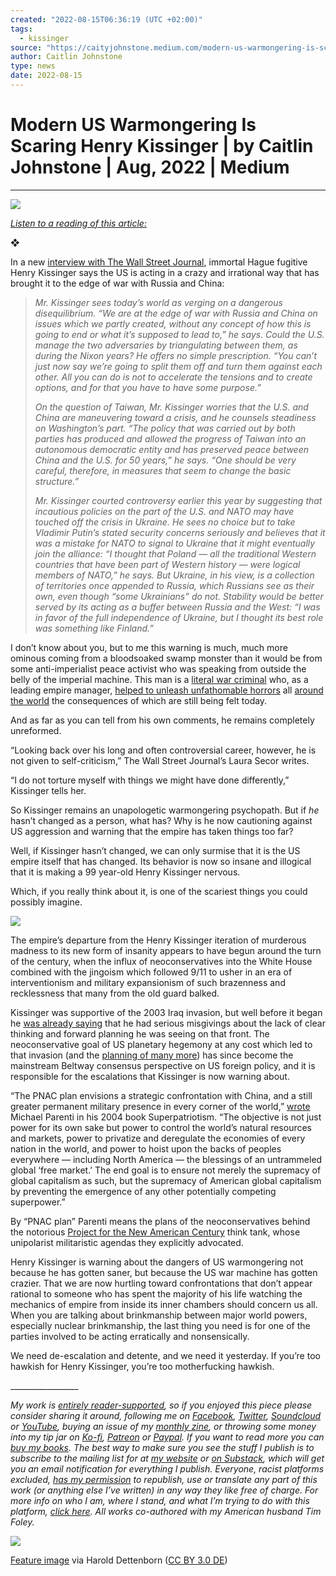 ```yaml
---
created: "2022-08-15T06:36:19 (UTC +02:00)"
tags:
  - kissinger
source: "https://caityjohnstone.medium.com/modern-us-warmongering-is-scaring-henry-kissinger-59fcd32b4760"
author: Caitlin Johnstone
type: news
date: 2022-08-15
---
```


# Modern US Warmongering Is Scaring Henry Kissinger | by Caitlin Johnstone | Aug, 2022 | Medium

---

![](https://miro.medium.com/max/1400/1*Nd1V39jMSnA7kYd1S0PBPg.png)

[*Listen to a reading of this article:*](https://soundcloud.com/going_rogue/modern-us-warmongering-is-scaring-henry-kissinger)

❖

In a new [interview with The Wall Street Journal](https://archive.ph/l9m9O), immortal Hague fugitive Henry Kissinger says the US is acting in a crazy and irrational way that has brought it to the edge of war with Russia and China:

 > 
 > *Mr. Kissinger sees today’s world as verging on a dangerous disequilibrium. “We are at the edge of war with Russia and China on issues which we partly created, without any concept of how this is going to end or what it’s supposed to lead to,” he says. Could the U.S. manage the two adversaries by triangulating between them, as during the Nixon years? He offers no simple prescription. “You can’t just now say we’re going to split them off and turn them against each other. All you can do is not to accelerate the tensions and to create options, and for that you have to have some purpose.”*
 > 
 > *On the question of Taiwan, Mr. Kissinger worries that the U.S. and China are maneuvering toward a crisis, and he counsels steadiness on Washington’s part. “The policy that was carried out by both parties has produced and allowed the progress of Taiwan into an autonomous democratic entity and has preserved peace between China and the U.S. for 50 years,” he says. “One should be very careful, therefore, in measures that seem to change the basic structure.”*
 > 
 > *Mr. Kissinger courted controversy earlier this year by suggesting that incautious policies on the part of the U.S. and NATO may have touched off the crisis in Ukraine. He sees no choice but to take Vladimir Putin’s stated security concerns seriously and believes that it was a mistake for NATO to signal to Ukraine that it might eventually join the alliance: “I thought that Poland — all the traditional Western countries that have been part of Western history — were logical members of NATO,” he says. But Ukraine, in his view, is a collection of territories once appended to Russia, which Russians see as their own, even though “some Ukrainians” do not. Stability would be better served by its acting as a buffer between Russia and the West: “I was in favor of the full independence of Ukraine, but I thought its best role was something like Finland.”*

I don’t know about you, but to me this warning is much, much more ominous coming from a bloodsoaked swamp monster than it would be from some anti-imperialist peace activist who was speaking from outside the belly of the imperial machine. This man is a [literal war criminal](https://www.thecrimson.com/article/2017/1/31/galant-welcoming-war-crimes/) who, as a leading empire manager, [helped to unleash unfathomable horrors](https://www.youtube.com/watch?v=EH82rDxQ3dA) all [around the world](https://jacobin.com/2020/11/operation-condor-cia-latin-america-repression-torture) the consequences of which are still being felt today.

And as far as you can tell from his own comments, he remains completely unreformed.

“Looking back over his long and often controversial career, however, he is not given to self-criticism,” The Wall Street Journal’s Laura Secor writes.

“I do not torture myself with things we might have done differently,” Kissinger tells her.

So Kissinger remains an unapologetic warmongering psychopath. But if *he* hasn’t changed as a person, what has? Why is he now cautioning against US aggression and warning that the empire has taken things too far?

Well, if Kissinger hasn’t changed, we can only surmise that it is the US empire itself that has changed. Its behavior is now so insane and illogical that it is making a 99 year-old Henry Kissinger nervous.

Which, if you really think about it, is one of the scariest things you could possibly imagine.

![](https://miro.medium.com/max/1400/0*iOYciTKEVOJJcZvD)

The empire’s departure from the Henry Kissinger iteration of murderous madness to its new form of insanity appears to have begun around the turn of the century, when the influx of neoconservatives into the White House combined with the jingoism which followed 9/11 to usher in an era of interventionism and military expansionism of such brazenness and recklessness that many from the old guard balked.

Kissinger was supportive of the 2003 Iraq invasion, but well before it began he [was already saying](https://www.theatlantic.com/magazine/archive/2013/05/the-statesman/309283/) that he had serious misgivings about the lack of clear thinking and forward planning he was seeing on that front. The neoconservative goal of US planetary hegemony at any cost which led to that invasion (and the [planning of many more](https://www.youtube.com/watch?v=FNt7s_Wed_4)) has since become the mainstream Beltway consensus perspective on US foreign policy, and it is responsible for the escalations that Kissinger is now warning about.

“The PNAC plan envisions a strategic confrontation with China, and a still greater permanent military presence in every corner of the world,” [wrote](https://thirdworldtraveler.com/Parenti/Superpatriotism.html) Michael Parenti in his 2004 book Superpatriotism. “The objective is not just power for its own sake but power to control the world’s natural resources and markets, power to privatize and deregulate the economies of every nation in the world, and power to hoist upon the backs of peoples everywhere — including North America — the blessings of an untrammeled global ‘free market.’ The end goal is to ensure not merely the supremacy of global capitalism as such, but the supremacy of American global capitalism by preventing the emergence of any other potentially competing superpower.”

By “PNAC plan” Parenti means the plans of the neoconservatives behind the notorious [Project for the New American Century](https://militarist-monitor.org/profile/project_for_the_new_american_century/) think tank, whose unipolarist militaristic agendas they explicitly advocated.

Henry Kissinger is warning about the dangers of US warmongering not because he has gotten saner, but because the US war machine has gotten crazier. That we are now hurtling toward confrontations that don’t appear rational to someone who has spent the majority of his life watching the mechanics of empire from inside its inner chambers should concern us all. When you are talking about brinkmanship between major world powers, especially nuclear brinkmanship, the last thing you need is for one of the parties involved to be acting erratically and nonsensically.

We need de-escalation and detente, and we need it yesterday. If you’re too hawkish for Henry Kissinger, you’re too motherfucking hawkish.

\_\_\_\_\_\_\_\_\_\_\_\_\_\_\_\_\_

*My work is* [*entirely reader-supported*](https://caitlinjohnstone.com/2021/05/24/my-experiments-with-hacking-capitalism/)*, so if you enjoyed this piece please consider sharing it around, following me on* [*Facebook*](https://www.facebook.com/CaitlinAJohnstone/)*,* [*Twitter*](https://twitter.com/caitoz)*,* [*Soundcloud*](https://soundcloud.com/going_rogue) *or* [*YouTube*](https://www.youtube.com/c/CaitlinJohnstone/videos)*, buying an issue of my* [*monthly zine*](https://caitoz.gumroad.com/l/treazine1)*, or throwing some money into my tip jar on* [*Ko-fi*](https://ko-fi.com/caitlinjohnstone)*,* [*Patreon*](https://www.patreon.com/user?u=4445783) *or* [*Paypal*](https://paypal.me/caitlinjohnstone)*. If you want to read more you can* [*buy my books*](https://caityjohnstone.medium.com/books-by-caitlin-johnstone-a5a5e6f71772)*. The best way to make sure you see the stuff I publish is to subscribe to the mailing list for at* [*my website*](http://caitlinjohnstone.com/) *or* [*on Substack*](https://caitlinjohnstone.substack.com/)*, which will get you an email notification for everything I publish. Everyone, racist platforms excluded,* [*has my permission*](https://medium.com/@caityjohnstone/i-permanently-release-all-copyrights-to-all-my-writing-use-any-of-it-however-you-want-9ad929b92d42) *to republish, use or translate any part of this work (or anything else I’ve written) in any way they like free of charge. For more info on who I am, where I stand, and what I’m trying to do with this platform,* [*click here*](https://medium.com/@caityjohnstone/11-things-you-should-know-about-me-and-where-im-coming-from-a6b9ddf9806e)*. All works co-authored with my American husband Tim Foley.*

![](https://miro.medium.com/max/1028/0*AJzsKc5z4Pc3YtCe.png)

[Feature image](https://commons.wikimedia.org/wiki/File:Msc_2009-Saturday,_11.00_-_13.00_Uhr-Dett_045_Biden_Kissinger.jpg) via Harold Dettenborn ([CC BY 3.0 DE](https://creativecommons.org/licenses/by/3.0/de/deed.en))
